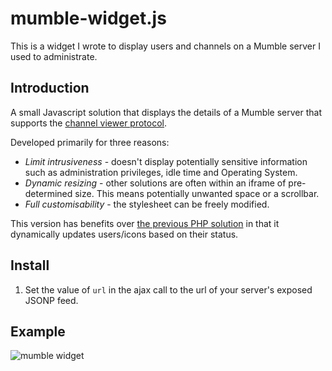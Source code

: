 mumble-widget.js
=============

This is a widget I wrote to display users and channels on a Mumble server I used to administrate.

Introduction
------------

A small Javascript solution that displays the details of a Mumble server that supports the [channel viewer protocol](http://mumble.sourceforge.net/Channel_Viewer_Protocol).

Developed primarily for three reasons:

* *Limit intrusiveness* - doesn't display potentially sensitive information such as administration privileges, idle time and Operating System.
* *Dynamic resizing* - other solutions are often within an iframe of pre-determined size. This means potentially unwanted space or a scrollbar.
* *Full customisability* - the stylesheet can be freely modified.

This version has benefits over [the previous PHP solution](https://github.com/ceva24/mumble-widget) in that it dynamically updates users/icons based on their status.

Install
-------

1. Set the value of `url` in the ajax call to the url of your server's exposed JSONP feed.

Example
------------
![mumble widget](https://www.ceva24.dev/public/images/mumble-widget.png "mumble-widget example screenshot")

